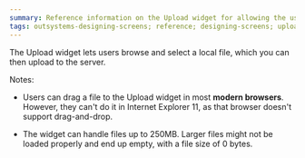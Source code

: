 ```yaml
---
summary: Reference information on the Upload widget for allowing the users to browse and select a local file to upload into the application.
tags: outsystems-designing-screens; reference; designing-screens; upload-widget
---
```


The Upload widget lets users browse and select a local file, which you can then upload to the server.

<div class="info" markdown="1">

Notes:

* Users can drag a file to the Upload widget in most **modern browsers**. However, they can't do it in Internet Explorer 11, as that browser doesn't support drag-and-drop.

* The widget can handle files up to 250MB. Larger files might not be loaded properly and end up empty, with a file size of 0 bytes.

</div>

